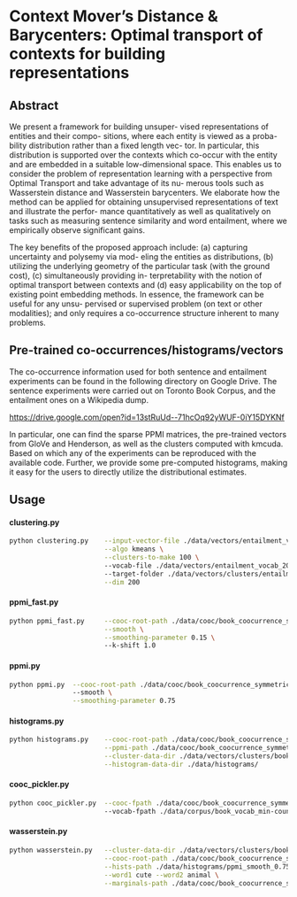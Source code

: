 # Context Mover’s Distance & Barycenters: Optimal transport of contexts for building representations

## Abstract
We present a framework for building unsuper-
vised representations of entities and their compo-
sitions, where each entity is viewed as a proba-
bility distribution rather than a fixed length vec-
tor. In particular, this distribution is supported
over the contexts which co-occur with the entity
and are embedded in a suitable low-dimensional
space. This enables us to consider the problem of
representation learning with a perspective from
Optimal Transport and take advantage of its nu-
merous tools such as Wasserstein distance and
Wasserstein barycenters. We elaborate how the
method can be applied for obtaining unsupervised
representations of text and illustrate the perfor-
mance quantitatively as well as qualitatively on
tasks such as measuring sentence similarity and
word entailment, where we empirically observe
significant gains.

The key benefits of the proposed approach include:
(a) capturing uncertainty and polysemy via mod-
eling the entities as distributions, (b) utilizing the
underlying geometry of the particular task (with
the ground cost), (c) simultaneously providing in-
terpretability with the notion of optimal transport
between contexts and (d) easy applicability on
the top of existing point embedding methods. In
essence, the framework can be useful for any unsu-
pervised or supervised problem (on text or other
modalities); and only requires a co-occurrence
structure inherent to many problems.

## Pre-trained co-occurrences/histograms/vectors

The co-occurrence information used for both sentence and entailment experiments can be found in the following directory on Google Drive. The sentence experiments were carried out on Toronto Book Corpus, and the entailment ones on a Wikipedia dump. 

https://drive.google.com/open?id=13stRuUd--71hcOq92yWUF-0iY15DYKNf

In particular, one can find the sparse PPMI matrices, the pre-trained vectors from GloVe and Henderson, as well as the clusters computed with kmcuda. Based on which any of the experiments can be reproduced with the available code. Further, we provide some pre-computed histograms, making it easy for the users to directly utilize the distributional estimates. 



## Usage
#### clustering.py
```bash
python clustering.py    --input-vector-file ./data/vectors/entailment_vectors_200.glove \
                        --algo kmeans \
                        --clusters-to-make 100 \ 
                        --vocab-file ./data/vectors/entailment_vocab_200.glove \ 
                        --target-folder ./data/vectors/clusters/entailment_vectors_200 \
                        --dim 200
```

#### ppmi_fast.py
```bash
python ppmi_fast.py     --cooc-root-path ./data/cooc/book_coocurrence_symmetric\=1_window-size\=10_cleaned\=300/  \
                        --smooth \
                        --smoothing-parameter 0.15 \ 
                        --k-shift 1.0
```


#### ppmi.py
```bash
python ppmi.py  --cooc-root-path ./data/cooc/book_coocurrence_symmetric\=1_window-size\=10_cleaned\=300/ \ 
                --smooth \
                --smoothing-parameter 0.75 

```


#### histograms.py
```bash
python histograms.py    --cooc-root-path ./data/cooc/book_coocurrence_symmetric\=1_window-size\=10_cleaned\=300/  \
                        --ppmi-path ./data/cooc/book_coocurrence_symmetric\=1_window-size\=10_cleaned\=300/ppmi_smooth_0.75_k-shift_1.0.npz \
                        --cluster-data-dir ./data/vectors/clusters/book_glove_symmetric=1_window-size=10_min-count=10_eta=0.005_iter=75_cleaned=300/kmeans_100_205513 \
                        --histogram-data-dir ./data/histograms/
```

#### cooc_pickler.py
```bash
python cooc_pickler.py  --cooc-fpath ./data/cooc/book_coocurrence_symmetric=1_window-size=10_cleaned=300.bin \ 
                        --vocab-fpath ./data/corpus/book_vocab_min-count=10_cleaned=300.txt
```


#### wasserstein.py
```bash
python wasserstein.py   --cluster-data-dir ./data/vectors/clusters/book_glove_symmetric=1_window-size=10_min-count=10_eta=0.005_iter=75_cleaned=300/kmeans_100_205513 \
                        --cooc-root-path ./data/cooc/book_coocurrence_symmetric\=1_window-size\=10_cleaned\=300/ \
                        --hists-path ./data/histograms/ppmi_smooth_0.75_k-shift_1.0_kmeans_100_205513/normalized_cluster_hists.npz \
                        --word1 cute --word2 animal \
                        --marginals-path ./data/cooc/book_coocurrence_symmetric=1_window-size=10_cleaned=300/ppmi_smooth_0.75_k-shift_1.0_marginals.npz

```